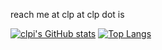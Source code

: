 reach me at clp at clp dot is

[![clpi's GitHub stats](https://github-readme-stats.vercel.app/api?username=clpi)](https://clp.is)
[![Top Langs](https://github-readme-stats.vercel.app/api/top-langs/?username=clpi&langs_count=8)](https://clp.is)
